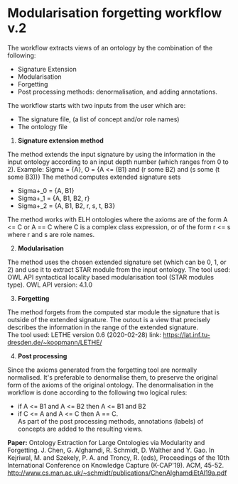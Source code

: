 # Modularisation forgetting workflow v.2

The workflow extracts views of an ontology by the combination of the following:
* Signature Extension
* Modularisation
* Forgetting
* Post processing methods: denormalisation, and adding annotations.

The workflow starts with two inputs from the user which are: 
  * The signature file, (a list of concept and/or role names) 
  * The ontology file<br/>
  
1. **Signature extension method**

The method extends the input signature by using the information in the input ontology according to an input depth number (which ranges from 0 to 2). Example: 
Sigma = {A}, O = {A <= (B1) and (r some B2) and (s some (t some B3))} 
The method computes extended signature sets 
* Sigma+\_0 = {A, B1}
* Sigma+\_1 = {A, B1, B2, r}
* Sigma+\_2 = {A, B1, B2, r, s, t, B3}

The method works with ELH ontologies where the axioms are of the form A <= C or A == C where C is a complex class expression, or of the form r <= s where r and s are role names.

2. **Modularisation**

The method uses the chosen extended signature set (which can be 0, 1, or 2) and use it to extract STAR module from the input ontology. 
The tool used: OWL API syntactical locality based modularisation tool (STAR modules type). OWL API version: 4.1.0

3. **Forgetting**

The method forgets from the computed star module the signature that is outside of the extended signature. The outout is a view that precisely describes the information in the range of the extended signature.<br/>
The tool used: LETHE version 0.6 (2020-02-28) link: https://lat.inf.tu-dresden.de/~koopmann/LETHE/

4. **Post processing**

Since the axioms generated from the forgetting tool are normally normalised. It's preferable to denormalise them, to preserve the original form of the axioms of the original ontology. The denormalisation in the workflow is done according to the following two logical rules: <br/>
* if A <= B1 and A <= B2 then A <= B1 and B2 
* if C <= A and A <= C then A == C. <br/>
As part of the post processing methods, annotations (labels) of concepts are added to the resulting views. <br/>

**Paper:** Ontology Extraction for Large Ontologies via Modularity and Forgetting. J. Chen, G. Alghamdi, R. Schmidt, D. Walther and Y. Gao. In Kejriwal, M. and Szekely, P. A. and Troncy, R. (eds), Proceedings of the 10th International Conference on Knowledge Capture (K-CAP'19). ACM, 45-52.
http://www.cs.man.ac.uk/~schmidt/publications/ChenAlghamdiEtAl19a.pdf
